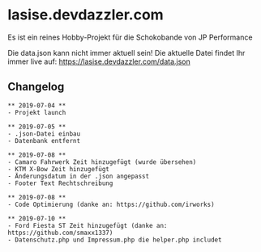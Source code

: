 # lasise.devdazzler.com

Es ist ein reines Hobby-Projekt für die Schokobande von JP Performance

Die data.json kann nicht immer aktuell sein! Die aktuelle Datei findet Ihr immer live auf: https://lasise.devdazzler.com/data.json

## Changelog
    ** 2019-07-04 **
    - Projekt launch

    ** 2019-07-05 **
    - .json-Datei einbau
    - Datenbank entfernt

    ** 2019-07-08 **
    - Camaro Fahrwerk Zeit hinzugefügt (wurde übersehen)
    - KTM X-Bow Zeit hinzugefügt
    - Änderungsdatum in der .json angepasst
    - Footer Text Rechtschreibung

    ** 2019-07-08 **
    - Code Optimierung (danke an: https://github.com/irworks)

    ** 2019-07-10 **
    - Ford Fiesta ST Zeit hinzugefügt (danke an: https://github.com/smaxx1337)
    - Datenschutz.php und Impressum.php die helper.php includet